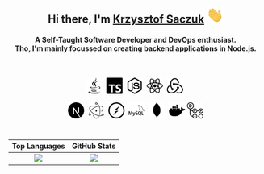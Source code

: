 <div align="center">
  <h2>Hi there, I'm <a href="https://zakku.eu">Krzysztof Saczuk</a> <img src="Hi.gif" height="32" /></h2>
  <h4>
    A Self-Taught Software Developer and DevOps enthusiast.<br />
    Tho, I'm mainly focussed on creating backend applications in Node.js.
  </h4>

  <br />

  <img alt="Java" src="icons/java.svg" width="32">&nbsp;
  <img alt="TypeScript" src="icons/typescript.svg" width="32">&nbsp;
  <img alt="Node.js" src="icons/node-dot-js.svg" width="32">&nbsp;
  <img alt="React" src="icons/react.svg" width="32" />&nbsp;
  <img alt="Redux" src="icons/redux.svg" width="32" />&nbsp;

  <img alt="Next.js" src="icons/next-dot-js.svg" width="32" />&nbsp;
  <img alt="Electron" src="icons/electron.svg" width="32" />&nbsp;
  <img alt="socket.io" src="icons/socket-dot-io.svg" width="32" />&nbsp;
  <img alt="MySQL" src="icons/mysql.svg" width="32" />&nbsp;
  <img alt="MongoDB" src="icons/mongodb.svg" width="32" />&nbsp;
  <img alt="Docker" src="icons/docker.svg" width="32" />
  <img alt="GitHub Actions" src="icons/githubactions.svg" width="32" />
</div>

#

Top Languages       |  GitHub Stats
:-------------------------:|:-------------------------:
![](https://gh-stats.zakku.eu/api/wakatime?username=zakuciael&type=langs&hide=Properties,Other&hide_title=true&bg_color=ffffff&hide_border=true)  |  ![](https://gh-stats.zakku.eu/api?username=zakuciael&hide_title=true&bg_color=ffffff&hide_border=true)

